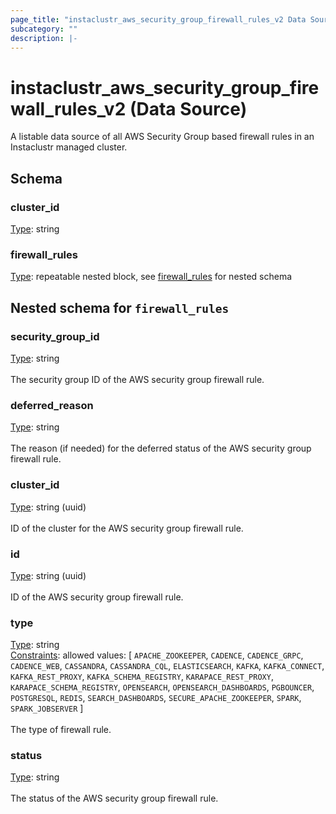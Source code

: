 ```yaml
---
page_title: "instaclustr_aws_security_group_firewall_rules_v2 Data Source - terraform-provider-instaclustr"
subcategory: ""
description: |-
---
```


# instaclustr_aws_security_group_firewall_rules_v2 (Data Source)
A listable data source of all AWS Security Group based firewall rules in an Instaclustr managed cluster.

## Schema
### cluster_id<br>
<ins>Type</ins>: string<br>

### firewall_rules<br>
<ins>Type</ins>: repeatable nested block, see [firewall_rules](#nested--firewall_rules) for nested schema<br>

<a id="nested--firewall_rules"></a>
## Nested schema for `firewall_rules`<br>

### security_group_id<br>
<ins>Type</ins>: string<br>
<br>The security group ID of the AWS security group firewall rule.
### deferred_reason<br>
<ins>Type</ins>: string<br>
<br>The reason (if needed) for the deferred status of the AWS security group firewall rule.
### cluster_id<br>
<ins>Type</ins>: string (uuid)<br>
<br>ID of the cluster for the AWS security group firewall rule.
### id<br>
<ins>Type</ins>: string (uuid)<br>
<br>ID of the AWS security group firewall rule.
### type<br>
<ins>Type</ins>: string<br>
<ins>Constraints</ins>: allowed values: [ `APACHE_ZOOKEEPER`, `CADENCE`, `CADENCE_GRPC`, `CADENCE_WEB`, `CASSANDRA`, `CASSANDRA_CQL`, `ELASTICSEARCH`, `KAFKA`, `KAFKA_CONNECT`, `KAFKA_REST_PROXY`, `KAFKA_SCHEMA_REGISTRY`, `KARAPACE_REST_PROXY`, `KARAPACE_SCHEMA_REGISTRY`, `OPENSEARCH`, `OPENSEARCH_DASHBOARDS`, `PGBOUNCER`, `POSTGRESQL`, `REDIS`, `SEARCH_DASHBOARDS`, `SECURE_APACHE_ZOOKEEPER`, `SPARK`, `SPARK_JOBSERVER` ]<br><br>The type of firewall rule.
### status<br>
<ins>Type</ins>: string<br>
<br>The status of the AWS security group firewall rule.

